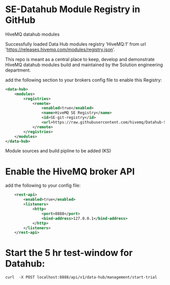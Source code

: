 # SE-Datahub Module Registry in GitHub

HiveMQ datahub modules

Successfully loaded Data Hub modules registry 'HiveMQ:1' from url 'https://releases.hivemq.com/modules/registry.json'.

This repo is meant as a central place to keep, develop and demonstrate HiveMQ datahub modules build and maintained by the Solution engineering department.

add the following section to your brokers config file to enable this Registry:

```xml
<data-hub>
    <modules>
        <registries>
            <remote>
                <enabled>true</enabled>
                <name>HiveMQ SE Registry</name>
                <id>SE-git-registry</id>
                <url>https://raw.githubusercontent.com/hivemq/Datahub-SE-Registry/refs/heads/main/registry.json</url>
            </remote>
        </registries>
    </modules>
</data-hub>

```

Module sources and build pipline to be added (KS)

# Enable the HiveMQ broker API
add the following to your config file:
```xml
    <rest-api>
        <enabled>true</enabled>
        <listeners>
            <http>
                <port>8888</port>
                <bind-address>127.0.0.1</bind-address>
            </http>
        </listeners>
    </rest-api>
```

# Start the 5 hr test-window for Datahub:
```curl  -X POST localhost:8888/api/v1/data-hub/management/start-trial```
